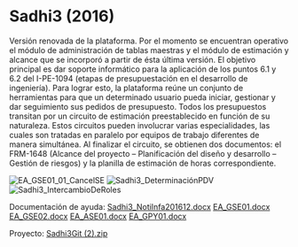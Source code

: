 # Sadhi3 (2016)
Versión renovada de la plataforma. Por el momento se encuentran operativo el módulo de administración de tablas maestras y el módulo de estimación y alcance que se incorporó a partir de ésta última versión. El objetivo principal es dar soporte informático para la aplicación de los puntos 6.1 y 6.2 del I-PE-1094 (etapas de presupuestación en el desarrollo de ingeniería). Para lograr esto, la plataforma reúne un conjunto de herramientas para que un determinado usuario pueda iniciar, gestionar y dar seguimiento sus pedidos de presupuesto. Todos los presupuestos transitan por un circuito de estimación preestablecido en función de su naturaleza. Estos circuitos pueden involucrar varias especialidades, las cuales son tratadas en paralelo por equipos de trabajo diferentes de manera simultánea. Al finalizar el circuito, se obtienen dos documentos: el FRM-1648 (Alcance del proyecto – Planificación del diseño y desarrollo – Gestión de riesgos) y la planilla de estimación de horas correspondiente.


![EA_GSE01_01_CancelSE](https://user-images.githubusercontent.com/95475565/144593338-b07c03de-d2a7-4a9e-85fa-1afa66e1d5d1.gif)
![Sadhi3_DeterminaciónPDV](https://user-images.githubusercontent.com/95475565/144593351-27cac4c4-5b12-43d1-b7fe-77e674d4a683.gif)
![Sadhi3_IntercambioDeRoles](https://user-images.githubusercontent.com/95475565/144593371-99dbb137-9f81-4476-8cd0-65b5470d9da8.gif)


Documentación de ayuda:
[Sadhi3_NotiInfa201612.docx](https://github.com/German-Torres/Sadhi3/files/7649054/Sadhi3_NotiInfa201612.docx)
[EA_GSE01.docx](https://github.com/German-Torres/Sadhi3/files/7649045/EA_GSE01.docx)
[EA_GSE02.docx](https://github.com/German-Torres/Sadhi3/files/7649047/EA_GSE02.docx)
[EA_ASE01.docx](https://github.com/German-Torres/Sadhi3/files/7649043/EA_ASE01.docx)
[EA_GPY01.docx](https://github.com/German-Torres/Sadhi3/files/7649044/EA_GPY01.docx)

Proyecto:
[Sadhi3Git (2).zip](https://github.com/German-Torres/Sadhi3/files/7649645/Sadhi3Git.2.zip)

